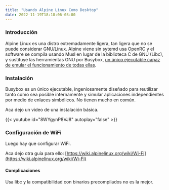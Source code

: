 ```yaml
---
title: "Usando Alpine Linux Como Desktop"
date: 2022-11-19T18:18:06-03:00
---
```

### Introducción
Alpine Linux es una distro extremadamente ligera, tan ligera que no se puede considerar GNU/Linux. Alpine viene sin sytemd usa OpenRC y el software se compila usando Musl en lugar de la biblioteca C de GNU (Libc), y sustituye las herramientas GNU por Busybox, [un único ejecutable capaz de emular el funcionamiento de todas ellas](https://www.genbeta.com/herramientas/busybox-ejecutable-que-agrupa-casi-200-utilidades-gnu-linea-comandos-que-puedes-usar-tambien-windows-android).  
### Instalación
Busybox es un único ejecutable, ingeniosamente diseñado para reutilizar tanto como sea posible internamente y simular aplicaciones independientes por medio de enlaces simbólicos. No tienen mucho en común.

Aca dejo un video de una instalación básica.

{{< youtube id="8WYgynP8VJ8" autoplay="false" >}}

### Configuración de WiFi
Luego hay que configurar WiFi.

Aca dejo otra guía para ello:
[https://wiki.alpinelinux.org/wiki/Wi-Fi](https://wiki.alpinelinux.org/wiki/Wi-Fi)

#### Complicaciones
Usa libc y la compatibilidad con binarios precompilados no es la mejor.
